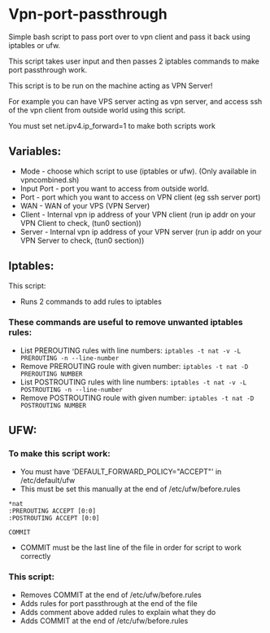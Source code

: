 # Vpn-port-passthrough
Simple bash script to pass port over to vpn client and pass it back using iptables or ufw.

This script takes user input and then passes 2 iptables commands to make port passthrough work. 

This script is to be run on the machine acting as VPN Server!

For example you can have VPS server acting as vpn server, and access ssh of the vpn client from outside world using this script.

You must set net.ipv4.ip_forward=1 to make both scripts work

## Variables:
* Mode - choose which script to use (iptables or ufw). (Only available in vpncombined.sh)
* Input Port - port you want to access from outside world.
* Port - port which you want to access on VPN client (eg ssh server port)
* WAN - WAN of your VPS (VPN Server)
* Client - Internal vpn ip address of your VPN client (run ip addr on your VPN Client to check, (tun0 section))
* Server - Internal vpn ip address of your VPN server (run ip addr on your VPN Server to check, (tun0 section))

## Iptables:
This script:
* Runs 2 commands to add rules to  iptables
### These commands are useful to remove unwanted iptables rules:
* List PREROUTING rules with line numbers: ` iptables -t nat -v -L PREROUTING -n --line-number `
* Remove PREROUTING roule with given number: ` iptables -t nat -D PREROUTING NUMBER `
* List POSTROUTING rules with line numbers:  ` iptables -t nat -v -L POSTROUTING -n --line-number `
* Remove POSTROUTING roule with given number: ` iptables -t nat -D POSTROUTING NUMBER `

## UFW:
### To make this script work:
* You must have 'DEFAULT_FORWARD_POLICY="ACCEPT"' in /etc/default/ufw
* This must be set this manually at the end of /etc/ufw/before.rules
```
*nat
:PREROUTING ACCEPT [0:0]
:POSTROUTING ACCEPT [0:0]

COMMIT
```
* COMMIT must be the last line of the file in order for script to work correctly
### This script:
* Removes COMMIT at the end of /etc/ufw/before.rules
* Adds rules for port passthrough at the end of the file
* Adds comment above added rules to explain what they do
* Adds COMMIT at the end of /etc/ufw/before.rules
